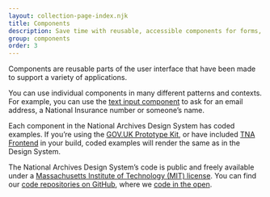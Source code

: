 ```yaml
---
layout: collection-page-index.njk
title: Components
description: Save time with reusable, accessible components for forms, navigation, panels, tables and more.
group: components
order: 3
---
```


Components are reusable parts of the user interface that have been made to support a variety of applications.

You can use individual components in many different patterns and contexts. For example, you can use the [text input component](./text-input/) to ask for an email address, a National Insurance number or someone’s name.

Each component in the National Archives Design System has coded examples. If you’re using the [GOV.UK Prototype Kit](https://prototype-kit.service.gov.uk/), or have included [TNA Frontend](https://github.com/nationalarchives/tna-frontend) in your build, coded examples will render the same as in the Design System.

The National Archives Design System’s code is public and freely available under a [Massachusetts Institute of Technology (MIT) license](https://github.com/alphagov/govuk-frontend/blob/main/LICENSE.txt). You can find our [code repositories on GitHub](https://github.com/nationalarchives), where we [code in the open](https://gds.blog.gov.uk/2012/10/12/coding-in-the-open/).
